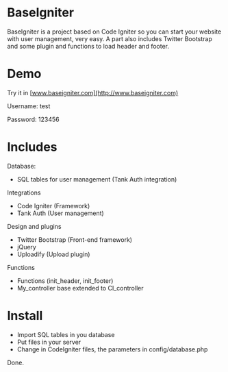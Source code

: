 BaseIgniter
===========
BaseIgniter is a project based on Code Igniter so you can start your website with user management, very easy. A part also includes Twitter Bootstrap and some plugin and functions to load header and footer.

Demo
===========
Try it in [www.baseigniter.com](http://www.baseigniter.com)

Username: test

Password: 123456

Includes
===========
Database:
- SQL tables for user management (Tank Auth integration)
 
Integrations
- Code Igniter (Framework)
- Tank Auth (User management)
 
Design and plugins
- Twitter Bootstrap (Front-end framework)
- jQuery
- Uploadify (Upload plugin)
 
Functions
- Functions (init_header, init_footer)
- My_controller base extended to CI_controller

Install
===========
- Import SQL tables in you database
- Put files in your server
- Change in CodeIgniter files, the parameters in config/database.php

Done.
